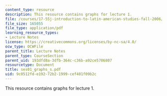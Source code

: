 ```yaml
---
content_type: resource
description: This resource contains graphs for lecture 1.
file: /courses/17-55j-introduction-to-latin-american-studies-fall-2006/9c0512fde19272b21999cef401f09b2c_ses01_graphs_s.pdf
file_size: 165055
file_type: application/pdf
learning_resource_types:
- Lecture Notes
license: https://creativecommons.org/licenses/by-nc-sa/4.0/
ocw_type: OCWFile
parent_title: Lecture Notes
parent_type: CourseSection
parent_uid: 193dfd8a-3dfb-364c-c36b-a92ce5706807
resourcetype: Document
title: ses01_graphs_s.pdf
uid: 9c0512fd-e192-72b2-1999-cef401f09b2c
---
```

This resource contains graphs for lecture 1.